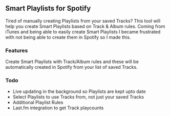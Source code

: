 ## Smart Playlists for Spotify

Tired of manually creating Playlists from your saved Tracks? This tool will help you create Smart Playlists based on Track & Album rules. Coming from iTunes and being able to easily create Smart Playlists I became frustrated with not being able to create them in Spotify so I made this.

### Features

Create Smart Playlists with Track/Album rules and these will be automatically created in Spotify from your list of saved Tracks.

### Todo

- Live updating in the background so Playlists are kept upto date
- Select Playlists to use Tracks from, not just your saved Tracks
- Additional Playlist Rules
- Last.fm integration to get Track playcounts